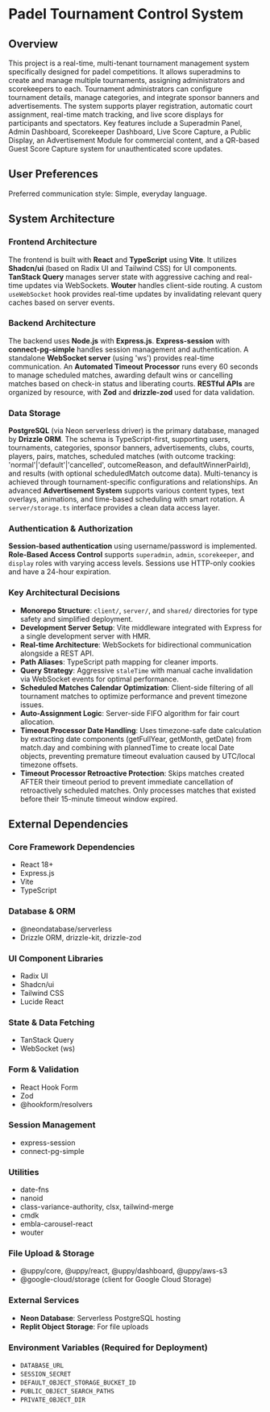 # Padel Tournament Control System

## Overview

This project is a real-time, multi-tenant tournament management system specifically designed for padel competitions. It allows superadmins to create and manage multiple tournaments, assigning administrators and scorekeepers to each. Tournament administrators can configure tournament details, manage categories, and integrate sponsor banners and advertisements. The system supports player registration, automatic court assignment, real-time match tracking, and live score displays for participants and spectators. Key features include a Superadmin Panel, Admin Dashboard, Scorekeeper Dashboard, Live Score Capture, a Public Display, an Advertisement Module for commercial content, and a QR-based Guest Score Capture system for unauthenticated score updates.

## User Preferences

Preferred communication style: Simple, everyday language.

## System Architecture

### Frontend Architecture
The frontend is built with **React** and **TypeScript** using **Vite**. It utilizes **Shadcn/ui** (based on Radix UI and Tailwind CSS) for UI components. **TanStack Query** manages server state with aggressive caching and real-time updates via WebSockets. **Wouter** handles client-side routing. A custom `useWebSocket` hook provides real-time updates by invalidating relevant query caches based on server events.

### Backend Architecture
The backend uses **Node.js** with **Express.js**. **Express-session** with **connect-pg-simple** handles session management and authentication. A standalone **WebSocket server** (using 'ws') provides real-time communication. An **Automated Timeout Processor** runs every 60 seconds to manage scheduled matches, awarding default wins or cancelling matches based on check-in status and liberating courts. **RESTful APIs** are organized by resource, with **Zod** and **drizzle-zod** used for data validation.

### Data Storage
**PostgreSQL** (via Neon serverless driver) is the primary database, managed by **Drizzle ORM**. The schema is TypeScript-first, supporting users, tournaments, categories, sponsor banners, advertisements, clubs, courts, players, pairs, matches, scheduled matches (with outcome tracking: 'normal'|'default'|'cancelled', outcomeReason, and defaultWinnerPairId), and results (with optional scheduledMatch outcome data). Multi-tenancy is achieved through tournament-specific configurations and relationships. An advanced **Advertisement System** supports various content types, text overlays, animations, and time-based scheduling with smart rotation. A `server/storage.ts` interface provides a clean data access layer.

### Authentication & Authorization
**Session-based authentication** using username/password is implemented. **Role-Based Access Control** supports `superadmin`, `admin`, `scorekeeper`, and `display` roles with varying access levels. Sessions use HTTP-only cookies and have a 24-hour expiration.

### Key Architectural Decisions
-   **Monorepo Structure**: `client/`, `server/`, and `shared/` directories for type safety and simplified deployment.
-   **Development Server Setup**: Vite middleware integrated with Express for a single development server with HMR.
-   **Real-time Architecture**: WebSockets for bidirectional communication alongside a REST API.
-   **Path Aliases**: TypeScript path mapping for cleaner imports.
-   **Query Strategy**: Aggressive `staleTime` with manual cache invalidation via WebSocket events for optimal performance.
-   **Scheduled Matches Calendar Optimization**: Client-side filtering of all tournament matches to optimize performance and prevent timezone issues.
-   **Auto-Assignment Logic**: Server-side FIFO algorithm for fair court allocation.
-   **Timeout Processor Date Handling**: Uses timezone-safe date calculation by extracting date components (getFullYear, getMonth, getDate) from match.day and combining with plannedTime to create local Date objects, preventing premature timeout evaluation caused by UTC/local timezone offsets.
-   **Timeout Processor Retroactive Protection**: Skips matches created AFTER their timeout period to prevent immediate cancellation of retroactively scheduled matches. Only processes matches that existed before their 15-minute timeout window expired.

## External Dependencies

### Core Framework Dependencies
-   React 18+
-   Express.js
-   Vite
-   TypeScript

### Database & ORM
-   @neondatabase/serverless
-   Drizzle ORM, drizzle-kit, drizzle-zod

### UI Component Libraries
-   Radix UI
-   Shadcn/ui
-   Tailwind CSS
-   Lucide React

### State & Data Fetching
-   TanStack Query
-   WebSocket (ws)

### Form & Validation
-   React Hook Form
-   Zod
-   @hookform/resolvers

### Session Management
-   express-session
-   connect-pg-simple

### Utilities
-   date-fns
-   nanoid
-   class-variance-authority, clsx, tailwind-merge
-   cmdk
-   embla-carousel-react
-   wouter

### File Upload & Storage
-   @uppy/core, @uppy/react, @uppy/dashboard, @uppy/aws-s3
-   @google-cloud/storage (client for Google Cloud Storage)

### External Services
-   **Neon Database**: Serverless PostgreSQL hosting
-   **Replit Object Storage**: For file uploads

### Environment Variables (Required for Deployment)
-   `DATABASE_URL`
-   `SESSION_SECRET`
-   `DEFAULT_OBJECT_STORAGE_BUCKET_ID`
-   `PUBLIC_OBJECT_SEARCH_PATHS`
-   `PRIVATE_OBJECT_DIR`